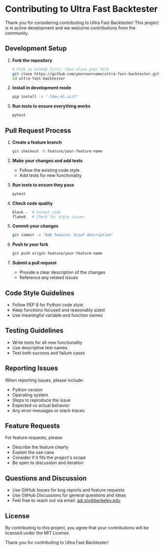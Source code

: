 # Contributing to Ultra Fast Backtester

Thank you for considering contributing to Ultra Fast Backtester! This project is in active development and we welcome contributions from the community.

## Development Setup

1. **Fork the repository**
   ```bash
   # Fork on GitHub first, then clone your fork
   git clone https://github.com/yourusername/ultra-fast-backtester.git
   cd ultra-fast-backtester
   ```

2. **Install in development mode**
   ```bash
   pip install -e ".[dev,ml,viz]"
   ```

3. **Run tests to ensure everything works**
   ```bash
   pytest
   ```

## Pull Request Process

1. **Create a feature branch**
   ```bash
   git checkout -b feature/your-feature-name
   ```

2. **Make your changes and add tests**
   - Follow the existing code style
   - Add tests for new functionality

3. **Run tests to ensure they pass**
   ```bash
   pytest
   ```

4. **Check code quality**
   ```bash
   black .  # Format code
   flake8   # Check for style issues
   ```

5. **Commit your changes**
   ```bash
   git commit -m "Add feature: brief description"
   ```

6. **Push to your fork**
   ```bash
   git push origin feature/your-feature-name
   ```

7. **Submit a pull request**
   - Provide a clear description of the changes
   - Reference any related issues

## Code Style Guidelines

- Follow PEP 8 for Python code style
- Keep functions focused and reasonably sized
- Use meaningful variable and function names

## Testing Guidelines

- Write tests for all new functionality
- Use descriptive test names
- Test both success and failure cases

## Reporting Issues

When reporting issues, please include:

- Python version
- Operating system
- Steps to reproduce the issue
- Expected vs actual behavior
- Any error messages or stack traces

## Feature Requests

For feature requests, please:

- Describe the feature clearly
- Explain the use case
- Consider if it fits the project's scope
- Be open to discussion and iteration

## Questions and Discussion

- Use GitHub Issues for bug reports and feature requests
- Use GitHub Discussions for general questions and ideas
- Feel free to reach out via email: adi.siv@berkeley.edu

## License

By contributing to this project, you agree that your contributions will be licensed under the MIT License.

Thank you for contributing to Ultra Fast Backtester! 